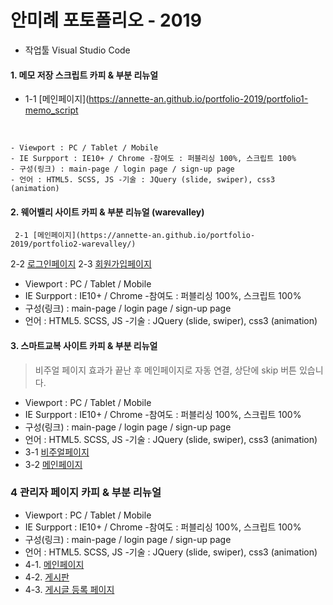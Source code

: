 # 안미례 포토폴리오 - 2019
 - 작업툴 Visual Studio Code

#### 1. 메모 저장 스크립트 카피 & 부분 리뉴얼
-   1-1 [메인페이지](https://annette-an.github.io/portfolio-2019/portfolio1-memo_script
<br>

    - Viewport : PC / Tablet / Mobile 
    - IE Surpport : IE10+ / Chrome -참여도 : 퍼블리싱 100%, 스크립트 100% 
    - 구성(링크) : main-page / login page / sign-up page 
    - 언어 : HTML5. SCSS, JS -기술 : JQuery (slide, swiper), css3 (animation)
    
#### 2. 웨어벨리 사이트 카피 & 부분 리뉴얼 (warevalley)
     2-1 [메인페이지](https://annette-an.github.io/portfolio-2019/portfolio2-warevalley/)
 2-2 [로그인페이지](https://annette-an.github.io/portfolio-2019/portfolio2-warevalley/page/sign-in.html)
 2-3 [회원가입페이지](https://annette-an.github.io/portfolio-2019/portfolio2-warevalley/page/sign-up.html)
 <br>
 
 - Viewport : PC / Tablet / Mobile 
 - IE Surpport : IE10+ / Chrome -참여도 : 퍼블리싱 100%, 스크립트 100% 
 - 구성(링크) : main-page / login page / sign-up page 
 - 언어 : HTML5. SCSS, JS -기술 : JQuery (slide, swiper), css3 (animation)

#### 3. 스마트교복 사이트 카피 & 부분 리뉴얼
> 비주얼 페이지 효과가 끝난 후 메인페이지로 자동 연결, 상단에 skip 버튼 있습니다.
 - Viewport : PC / Tablet / Mobile 
 - IE Surpport : IE10+ / Chrome -참여도 : 퍼블리싱 100%, 스크립트 100% 
 - 구성(링크) : main-page / login page / sign-up page 
 - 언어 : HTML5. SCSS, JS -기술 : JQuery (slide, swiper), css3 (animation)
 - 3-1 [비주얼페이지](https://annette-an.github.io/portfolio-2019/portfolio3-smart_uniform/)
 - 3-2 [메인페이지](https://annette-an.github.io/portfolio-2019/portfolio3-smart_uniform/)

### 4 관리자 페이지 카피 & 부분 리뉴얼
 - Viewport : PC / Tablet / Mobile 
 - IE Surpport : IE10+ / Chrome -참여도 : 퍼블리싱 100%, 스크립트 100% 
 - 구성(링크) : main-page / login page / sign-up page 
 - 언어 : HTML5. SCSS, JS -기술 : JQuery (slide, swiper), css3 (animation)
 - 4-1. [메인페이지](https://annette-an.github.io/portfolio-2019/portfolio4-admin_design/)
 - 4-2. [게시판](https://annette-an.github.io/portfolio-2019/portfolio4-admin_design/page/subpage-list.html)
 - 4-3. [게시글 등록 페이지](https://annette-an.github.io/portfolio-2019/portfolio4-admin_design/page/subpage-write.html)
